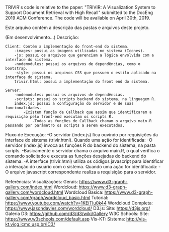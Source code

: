 TRIVIR's code is relative to the paper: "TRIVIR: A Visualization System to Support Document Retrieval
with High Recall" submitted to the DocEng 2019 ACM Conference.
The code will be available on April 30th, 2019.

Este arquivo contém a descrição das pastas e arquivos deste projeto.

(Em desenvolvimento...)
Descrição:

	Client: Contém a implementação do front-end do sistema.
		-images: possui as imagens utilizadas no sistema (Ícones).
		-js: possui os arquivos que gerenciam a lógica envolvida com a interface do sistema.
		-nodemodules: possui os arquivos de dependências, como o bootstrap.
		-style: possui os arquivos CSS que possuem o estilo aplicado na interface do sistema.
		trivir.html: possui a implementação do front end do sistema.

	Server:
		-nodemodules: possui os arquivos de dependências.
		-scripts: possui os scripts backend do sistema, na linguagem R.
		index.js: possui a configuração do servidor e de suas funcionalidades.
			-Existem função de Callback que assim que identificarem a requisição pelo front-end executam os scripts R.
				-Todas as funções de Callback chamam o arquivo main.R passando por parâmetro os scripts a serem executados.

Fluxo de Execução:
	-O servidor (index.js) fica ouvindo por requisições da interface do sistema (trivir.html).
		Quando uma ação for identificada:
			-O servidor (index.js) invoca as funções R do backend do sistema, na pasta scripts.
			-Basicamente o servidor chama o arquivo main.R, o qual verifica o comando solicitado e executa as funções desejadas do backend do sistema.
	-A interface (trivir.html) utiliza os códigos javascript para identificar a interação do usuário com o sistema.
		Quando uma ação for identificada:
			-O arquivo javascript correspondente realiza a requisição para o servidor.

Referências:
	Visualizações:
		Gerais: https://www.d3-graph-gallery.com/index.html
		Wordcloud: https://www.d3-graph-gallery.com/wordcloud.html
		Wordcloud Basica: https://www.d3-graph-gallery.com/graph/wordcloud_basic.html
		Tutorial: https://www.youtube.com/watch?v=1KEiTIu0k44
		Wordcloud Completa: https://www.jasondavies.com/wordcloud/
	D3.js:
		Site: https://d3js.org/
		Galeria D3: https://github.com/d3/d3/wiki/Gallery
	W3C Schools:
		Site: https://www.w3schools.com/default.asp
	Vis-KT:
		Sistema: http://vis-kt.vicg.icmc.usp.br/IC3/